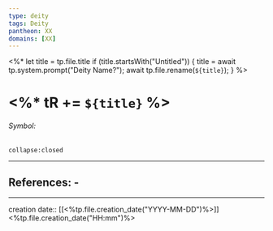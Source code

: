 ```yaml
---
type: deity
tags: Deity
pantheon: XX
domains: [XX]
---
```

<%* 
	let title = tp.file.title 
	if (title.startsWith("Untitled")) { 
		title = await tp.system.prompt("Deity Name?"); 
		await tp.file.rename(`${title}`); 
	} 
%>
# <%* tR += `${title}` %> 

###### Symbol:


```ad-ooc
collapse:closed
```

___ 
## References: - 
--- 
creation date:: [[<%tp.file.creation_date("YYYY-MM-DD")%>]] <%tp.file.creation_date("HH:mm")%>